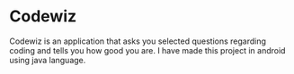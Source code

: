# Codewiz
Codewiz is an application that asks you selected questions regarding coding and tells you how good you are. I have made this project in android using java language.
